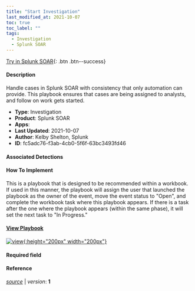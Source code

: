 ```yaml
---
title: "Start Investigation"
last_modified_at: 2021-10-07
toc: true
toc_label: ""
tags:
  - Investigation
  - Splunk SOAR
---
```


[Try in Splunk SOAR](https://www.splunk.com/en_us/software/splunk-security-orchestration-and-automation.html){: .btn .btn--success}

#### Description

Handle cases in Splunk SOAR with consistency that only automation can provide. This playbook ensures that cases are being assigned to analysts, and follow on work gets started.

- **Type**: Investigation
- **Product**: Splunk SOAR
- **Apps**: 
- **Last Updated**: 2021-10-07
- **Author**: Kelby Shelton, Splunk
- **ID**: fc5adc76-f3ab-4cb0-5f6f-63bc3493fd46

#### Associated Detections


#### How To Implement
This is a playbook that is designed to be recommended within a workbook. If used in this manner, the playbook will assign the user that launched the playbook as the owner of the event, move the event status to &#34;Open&#34;, and complete the workbook task where this playbook appears. If there is a task after the one where the playbook appears (within the same phase), it will set the next task to &#34;In Progress.&#34;

#### [View Playbook](https://splunk.github.io/soar-playbook-viewer/?playbook=https://raw.githubusercontent.com/phantomcyber/playbooks/latest/start_investigation.json)

[![view](https://raw.githubusercontent.com/splunk/security_content/develop/playbooks/start_investigation.png){:height="200px" width="200px"}](https://splunk.github.io/soar-playbook-viewer/?playbook=https://raw.githubusercontent.com/phantomcyber/playbooks/latest/start_investigation.json)

#### Required field


#### Reference



[*source*](https://github.com/splunk/security_content/tree/develop/playbooks/start_investigation.yml) \| *version*: **1**